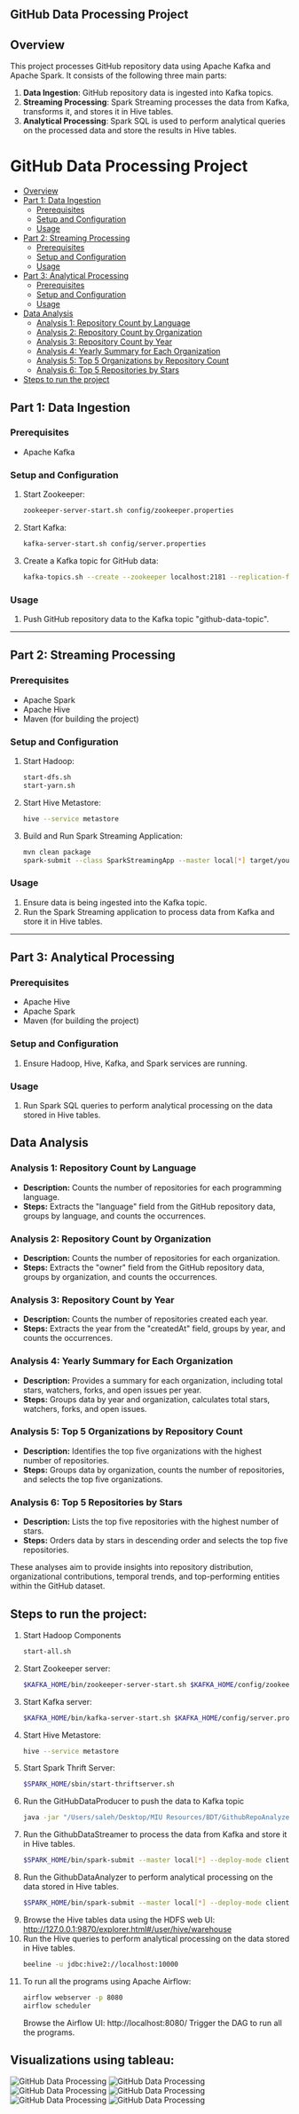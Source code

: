 
## GitHub Data Processing Project

## Overview

This project processes GitHub repository data using Apache Kafka and Apache Spark. It consists of the following three main parts:

1. **Data Ingestion**: GitHub repository data is ingested into Kafka topics.
2. **Streaming Processing**: Spark Streaming processes the data from Kafka, transforms it, and stores it in Hive tables.
3. **Analytical Processing**: Spark SQL is used to perform analytical queries on the processed data and store the results in Hive tables.

# GitHub Data Processing Project

- [Overview](#overview)
- [Part 1: Data Ingestion](#part-1-data-ingestion)
    - [Prerequisites](#prerequisites)
    - [Setup and Configuration](#setup-and-configuration)
    - [Usage](#usage)
- [Part 2: Streaming Processing](#part-2-streaming-processing)
    - [Prerequisites](#prerequisites-1)
    - [Setup and Configuration](#setup-and-configuration-1)
    - [Usage](#usage-1)
- [Part 3: Analytical Processing](#part-3-analytical-processing)
    - [Prerequisites](#prerequisites-2)
    - [Setup and Configuration](#setup-and-configuration-2)
    - [Usage](#usage-2)
- [Data Analysis](#data-analysis)
    - [Analysis 1: Repository Count by Language](#analysis-1-repository-count-by-language)
    - [Analysis 2: Repository Count by Organization](#analysis-2-repository-count-by-organization)
    - [Analysis 3: Repository Count by Year](#analysis-3-repository-count-by-year)
    - [Analysis 4: Yearly Summary for Each Organization](#analysis-4-yearly-summary-for-each-organization)
    - [Analysis 5: Top 5 Organizations by Repository Count](#analysis-5-top-5-organizations-by-repository-count)
    - [Analysis 6: Top 5 Repositories by Stars](#analysis-6-top-5-repositories-by-stars)
- [Steps to run the project](#steps-to-run-the-project)

[//]: # (    - [Start Hadoop Components]&#40;#start-hadoop-components&#41;)

[//]: # (    - [Start Zookeeper server]&#40;#start-zookeeper-server&#41;)

[//]: # (    - [Start Kafka server]&#40;#start-kafka-server&#41;)

[//]: # (    - [Start Hive Metastore]&#40;#start-hive-metastore&#41;)

[//]: # (    - [Start Spark Thrift Server]&#40;#start-spark-thrift-server&#41;)

[//]: # (    - [Run the GitHubDataProducer]&#40;#run-the-githubdataproducer&#41;)

[//]: # (    - [Run the GithubDataStreamer]&#40;#run-the-githubdatastreamer&#41;)

[//]: # (    - [Run the GithubDataAnalyzer]&#40;#run-the-githubdataanalyzer&#41;)

[//]: # (    - [Browse the Hive tables data]&#40;#browse-the-hive-tables-data&#41;)

[//]: # (    - [Run the Hive queries]&#40;#run-the-hive-queries&#41;)

[//]: # (    - [To run all the programs using Apache Airflow]&#40;#to-run-all-the-programs-using-apache-airflow&#41;)

## Part 1: Data Ingestion

### Prerequisites

- Apache Kafka

### Setup and Configuration

1. Start Zookeeper:

    ```bash
    zookeeper-server-start.sh config/zookeeper.properties
    ```

2. Start Kafka:

    ```bash
    kafka-server-start.sh config/server.properties
    ```

3. Create a Kafka topic for GitHub data:

    ```bash
    kafka-topics.sh --create --zookeeper localhost:2181 --replication-factor 1 --partitions 1 --topic github-data-topic
    ```

### Usage

1. Push GitHub repository data to the Kafka topic "github-data-topic".

---

## Part 2: Streaming Processing

### Prerequisites

- Apache Spark
- Apache Hive
- Maven (for building the project)

### Setup and Configuration

1. Start Hadoop:

    ```bash
    start-dfs.sh
    start-yarn.sh
    ```

2. Start Hive Metastore:

    ```bash
    hive --service metastore
    ```

3. Build and Run Spark Streaming Application:

    ```bash
    mvn clean package
    spark-submit --class SparkStreamingApp --master local[*] target/your-jar-file.jar
    ```

### Usage

1. Ensure data is being ingested into the Kafka topic.
2. Run the Spark Streaming application to process data from Kafka and store it in Hive tables.

---

## Part 3: Analytical Processing

### Prerequisites

- Apache Hive
- Apache Spark
- Maven (for building the project)

### Setup and Configuration

1. Ensure Hadoop, Hive, Kafka, and Spark services are running.

### Usage

1. Run Spark SQL queries to perform analytical processing on the data stored in Hive tables.



## Data Analysis
### Analysis 1: Repository Count by Language

- **Description:** Counts the number of repositories for each programming language.
- **Steps:** Extracts the "language" field from the GitHub repository data, groups by language, and counts the occurrences.

### Analysis 2: Repository Count by Organization

- **Description:** Counts the number of repositories for each organization.
- **Steps:** Extracts the "owner" field from the GitHub repository data, groups by organization, and counts the occurrences.

### Analysis 3: Repository Count by Year

- **Description:** Counts the number of repositories created each year.
- **Steps:** Extracts the year from the "createdAt" field, groups by year, and counts the occurrences.

### Analysis 4: Yearly Summary for Each Organization

- **Description:** Provides a summary for each organization, including total stars, watchers, forks, and open issues per year.
- **Steps:** Groups data by year and organization, calculates total stars, watchers, forks, and open issues.

### Analysis 5: Top 5 Organizations by Repository Count

- **Description:** Identifies the top five organizations with the highest number of repositories.
- **Steps:** Groups data by organization, counts the number of repositories, and selects the top five organizations.

### Analysis 6: Top 5 Repositories by Stars

- **Description:** Lists the top five repositories with the highest number of stars.
- **Steps:** Orders data by stars in descending order and selects the top five repositories.

These analyses aim to provide insights into repository distribution, organizational contributions, temporal trends, and top-performing entities within the GitHub dataset.


## Steps to run the project:
1. Start Hadoop Components
    ```bash
   start-all.sh
    ```
2. Start Zookeeper server:
    ```bash
   $KAFKA_HOME/bin/zookeeper-server-start.sh $KAFKA_HOME/config/zookeeper.properties
    ```
3. Start Kafka server:
    ```bash
    $KAFKA_HOME/bin/kafka-server-start.sh $KAFKA_HOME/config/server.properties
     ```
4. Start Hive Metastore:
    ```bash
    hive --service metastore
    ```
5. Start Spark Thrift Server:
    ```bash
    $SPARK_HOME/sbin/start-thriftserver.sh
    ```
6. Run the GitHubDataProducer to push the data to Kafka topic
     ```bash
     java -jar "/Users/saleh/Desktop/MIU Resources/BDT/GithubRepoAnalyzer/GitHubDataProducer/target/GitHubDataProducer-1.0-SNAPSHOT.jar"
   ```
7. Run the GithubDataStreamer to process the data from Kafka and store it in Hive tables.
    ```bash
    $SPARK_HOME/bin/spark-submit --master local[*] --deploy-mode client --class SparkStreamingApp --name spark-streamer-submit "/Users/saleh/Desktop/MIU Resources/BDT/GithubRepoAnalyzer/GithubDataStreamer/target/GithubDataStreamer-1.0-SNAPSHOT.jar
    ```
8. Run the GithubDataAnalyzer to perform analytical processing on the data stored in Hive tables.
    ```bash
    $SPARK_HOME/bin/spark-submit --master local[*] --deploy-mode client --class SparkSQLAnalysis --name spark-analyzer-submit "/Users/saleh/Desktop/MIU Resources/BDT/GithubRepoAnalyzer/GithubDataAnalyzer/target/GithubDataAnalyzer-1.0-SNAPSHOT.jar"
    ```
9. Browse the Hive tables data using the HDFS web UI:
   http://127.0.0.1:9870/explorer.html#/user/hive/warehouse
10. Run the Hive queries to perform analytical processing on the data stored in Hive tables.
    ```bash
    beeline -u jdbc:hive2://localhost:10000
    ```
11. To run all the programs using Apache Airflow:
    ```bash
    airflow webserver -p 8080
    airflow scheduler
    ```
    Browse the Airflow UI:
    http://localhost:8080/
    Trigger the DAG to run all the programs.

## Visualizations using tableau:
![GitHub Data Processing](tableau/1.png)
![GitHub Data Processing](tableau/2.png)
![GitHub Data Processing](tableau/3.png)
![GitHub Data Processing](tableau/4.png)
![GitHub Data Processing](tableau/5.png)
![GitHub Data Processing](tableau/6.png)
    

